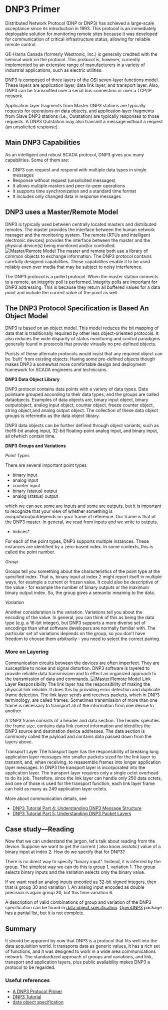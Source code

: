 # DNP3 Primer

Distributed Network Protocol (DNP or DNP3) has achieved a large-scale acceptance since its introduction in 1993. This
protocol is an immediately deployable solution for monitoring remote sites because it was developed for communication of
critical infrastructure status, allowing for reliable remote control.

GE-Harris Canada (formerly Westronic, Inc.) is generally credited with the seminal work on the protocol. This protocol
is, however, currently implemented by an extensive range of manufacturers in a variety of industrial applications, such
as electric utilities.

DNP3 is composed of three layers of the OSI seven-layer functions model. These layers are application layer, data link
layer, and transport layer. Also, DNP3 can be transmitted over a serial bus connection or over a TCP/IP network.

Application layer fragments from Master DNP3 stations are typically requests for operations on data
objects, and application layer fragments from Slave DNP3 stations (i.e., Outstation) are typically responses to those
requests. A DNP3 Outstation may also transmit a message without a request (an unsolicited response).

## Main DNP3 Capabilities

As an intelligent and robust SCADA protocol, DNP3 gives you many capabilities. Some of them are:

- DNP3 can request and respond with multiple data types in single messages
- Response without request (unsolicited messages)
- It allows multiple masters and peer-to-peer operations
- It supports time synchronization and a standard time format
- It includes only changed data in response messages

## DNP3 uses a Master/Remote Model

DNP3 is typically used between centrally located masters and distributed remotes. The master provides the interface
between the human network manager and the monitoring system. The remote (RTUs and intelligent electronic devices)
provides the interface between the master and the physical device(s) being monitored and/or controlled.
![Master/Remote Model](https://user-images.githubusercontent.com/28743873/209717298-eab58d7b-bbc9-40b9-b631-fac2596a9d44.png)
The master and remote both use a library of common objects to exchange information. The DNP3 protocol contains carefully
designed capabilities. These capabilities enable it to be used reliably even over media that may be subject to noisy
interference.

The DNP3 protocol is a polled protocol. When the master station connects to a remote, an integrity poll is performed.
Integrity polls are important for DNP3 addressing. This is because they return all buffered values for a data point and
include the current value of the point as well.

## The DNP3 Protocol Specification is Based An Object Model

DNP3 is based on an object model. This model reduces the bit mapping of data that is traditionally required by other
less object-oriented protocols. It also reduces the wide disparity of status monitoring and control paradigms generally
found in protocols that provide virtually no pre-defined objects.

Purists of these alternate protocols would insist that any required object can be 'built' from existing objects. Having
some pre-defined objects though makes DNP3 a somewhat more comfortable design and deployment framework for SCADA
engineers and technicians.

**DNP3 Data Object Library**

DNP3 protocol contains data points with a variety of data types. Data pointsare grouped according to their data types,
and the groups are called dataobjects. Examples of data objects are, binary input object, binary outputobject, analog
input object, counter object, freeze counter object, string object,and analog output object. The collection of these
data object groups is referredto as the data object library.

DNP3 data objects can be further defined through object variants, such as the16-bit analog input, 32-bit floating-point
analog input, and binary input, all ofwhich contain time.

****DNP3 Groups and Variations****

*Point Types*

There are several important point types

- binary input
- analog input
- counter input
- binary (status) output
- analog (status) output

which we can see some are inputs and some are outputs, but it is important to recognize that your view of whether
something is an*input*or*output*depends on your frame of reference. Our frame is that of the DNP3 master. In general, we
read from inputs and we write to outputs.

- Indices*

For each of the point types, DNP3 supports multiple instances. These instances are identified by a zero-based index. In
some contexts, this is called the point number.

*Group*

Groups tell you something about the characteristics of the point type at the specified index. That is, binary input at
index 2 might report itself in multiple ways, for example a current or frozen value. It could also be descriptive of the
value - for example the number of binary outputs or the maximum binary output index. So, the group gives a semantic
meaning to the data.

*Variation*

Another consideration is the variation. Variations tell you about the encoding of the value. In general, you can think
of this as being the data type (e.g. a 16-bit integer), but DNP3 supports a more diverse set of encodings than what
software developers are normally familiar with. The particular set of variations depends on the group, so you don’t have
freedom to choose them arbitrarily - you need to select the correct pairing.

### More on Layering

Communication circuits between the devices are often imperfect. They are susceptible to noise and signal distortion.
DNP3 software is layered to provide reliable data transmission and to effect an organized approach to the transmission
of data and commands.
![Master/Remote Model](https://user-images.githubusercontent.com/28743873/209717325-ffbcc480-134b-4036-a903-b90e6795e063.png)
Link Layer Responsibility
The link layer has the responsibility of making the physical link reliable. It does this by providing error detection
and duplicate frame detection. The link layer sends and receives packets, which in DNP3 terminology, are called frames.
Sometimes transmission of more than one frame is necessary to transport all of the information from one device to
another.

A DNP3 frame consists of a header and data section. The header specifies the frame size, contains data link control
information and identifies the DNP3 source and destination device addresses. The data section is commonly called the
payload and contains data passed down from the layers above.

Transport Layer
The transport layer has the responsibility of breaking long application layer messages into smaller packets sized for
the link layer to transmit, and, when receiving, to reassemble frames into longer application layer messages. In DNP3
the transport layer is incorporated into the application layer. The transport layer requires only a single octet
overhead to do its job.
Therefore, since the link layer can handle only 250 data octets, and one of those is used for the transport function,
each link layer frame can hold as many as 249 application layer octets.

More about communication details, see

- [DNP3 Tutorial Part 4: Understanding DNP3 Message Structure](https://www.dpstele.com/dnp3/tutorial-understanding-message-structure.php)
- [DNP3 Tutorial Part 5: Understanding DNP3 Packet Layers](https://www.dpstele.com/dnp3/understanding-traversing-troubleshooting-layered-communication.php)

## Case study—**Reading**

Now that we can understand the jargon, let's talk about reading from the device. Suppose we want to get the current (
also know as*static*) value of a binary input at index 2. How do we specify that for DNP3?

There is no direct way to specify “binary input”. Instead, it is inferred by the group. The simplest way we can do this
is group 1, variation 1. The group selects binary inputs and the variation selects only the binary value.

If we want read an analog inputs encoded as 32-bit signed integers, then that is group 30 and variation 1. An analog
input encoded as double precision is again group 30, but this time variation 6.

A description of valid combinations of group and variation of the DNP3
specification can be found
in [data object specification](https://www.vtscada.com/help/Content/D_Tags/Dev_DNPObjTypes.htm).  [OpenDNP3](https://github.com/automatak/dnp3)
package has a partial list, but it is not complete.

## Summary

It should be apparent by now that DNP3 is a protocol that fits well into the data acquisition world. It transports data
as generic values, it has a rich set of functions, and it was designed to work in a wide area communications network.
The standardized approach of groups and variations, and link, transport and application layers, plus public availability
makes DNP3 a protocol to be regarded.

### Useful references

- [A DNP3 Protocol Primer](https://www.dnp.org/Portals/0/AboutUs/DNP3%20Primer%20Rev%20A.pdf)
- [DNP3 Tutorial](https://www.dpstele.com/dnp3/index.php)
- [data object specification](https://www.vtscada.com/help/Content/D_Tags/Dev_DNPObjTypes.htm)
